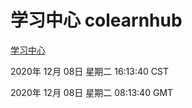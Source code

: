 # 学习中心 colearnhub
[学习中心](http://59.174.27.166:56308/colearnhub/)

2020年 12月 08日 星期二 16:13:40 CST

2020年 12月 08日 星期二 08:13:40 GMT
